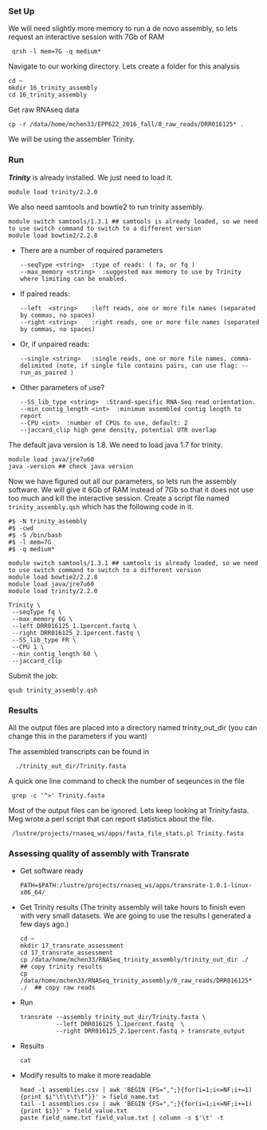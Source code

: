 ### Set Up

We will need slightly more memory to run a de novo assembly, so lets request an interactive session with 7Gb of RAM

```{php}
 qrsh -l mem=7G -q medium*
```


Navigate to our working directory. Lets create a folder for this analysis

```{php}
cd ~
mkdir 16_trinity_assembly
cd 16_trinity_assembly
```

Get raw RNAseq data

```{php}
cp -r /data/home/mchen33/EPP622_2016_fall/0_raw_reads/DRR016125* .
```

We will be using the assembler Trinity.


### Run

__*Trinity*__ is already installed. We just need to load it.

```{php}
module load trinity/2.2.0
```

We also need samtools and bowtie2 to run trinity assembly.

```{php}
module switch samtools/1.3.1 ## samtools is already loaded, so we need to use switch command to switch to a different version
module load bowtie2/2.2.8
```

* There are a number of required parameters
  
  ```{php}
  --seqType <string>  :type of reads: ( fa, or fq )
  --max_memory <string>  :suggested max memory to use by Trinity where limiting can be enabled.
  ```

* If paired reads:
  
  ```{php}
  --left  <string>    :left reads, one or more file names (separated by commas, no spaces)
  --right <string>    :right reads, one or more file names (separated by commas, no spaces)
  ```

* Or, if unpaired reads:
  
  ```{php}
  --single <string>   :single reads, one or more file names, comma-delimited (note, if single file contains pairs, can use flag: --run_as_paired )
  ```


* Other parameters of use?
  
  ```{php}
  --SS_lib_type <string>  :Strand-specific RNA-Seq read orientation.
  --min_contig_length <int>  :minimum assembled contig length to report
  --CPU <int>  :number of CPUs to use, default: 2
  --jaccard_clip high gene density, potential UTR overlap
  ```



The default java version is 1.8. We need to load java 1.7 for trinity.

```{php}
module load java/jre7u60
java -version ## check java version
```

Now we have figured out all our parameters, so lets run the assembly software. We will give it 6Gb of RAM instead of 7Gb so that it does not use too much and kill the interactive session. Create a script file named `trinity_assembly.qsh` which has the following code in it.

```{php}
#$ -N trinity_assembly
#$ -cwd
#$ -S /bin/bash
#$ -l mem=7G
#$ -q medium*

module switch samtools/1.3.1 ## samtools is already loaded, so we need to use switch command to switch to a different version
module load bowtie2/2.2.8
module load java/jre7u60 
module load trinity/2.2.0

Trinity \
 --seqType fq \
 --max_memory 6G \
 --left DRR016125_1.1percent.fastq \
 --right DRR016125_2.1percent.fastq \
 --SS_lib_type FR \
 --CPU 1 \
 --min_contig_length 60 \
 --jaccard_clip
```

Submit the job:

```{php}
qsub trinity_assembly.qsh
```

### Results

All the output files are placed into a directory named trinity_out_dir (you can change this in the parameters if you want)

The assembled transcripts can be found in

```{php}
  ./trinity_out_dir/Trinity.fasta
```

A quick one line command to check the number of seqeunces in the file

```{php}
 grep -c '^>' Trinity.fasta
```

Most of the output files can be ignored. Lets keep looking at Trinity.fasta. Meg wrote a perl script that can report statistics about the file.

```{php}
 /lustre/projects/rnaseq_ws/apps/fasta_file_stats.pl Trinity.fasta
```

### Assessing quality of assembly with Transrate

* Get software ready

  ```{php}
  PATH=$PATH:/lustre/projects/rnaseq_ws/apps/transrate-1.0.1-linux-x86_64/
  ```

* Get Trinity results (The trinity assembly will take hours to finish even with very small datasets. We are going to use the results I generated a few days ago.)

  ```{php}
  cd ~
  mkdir 17_transrate_assessment
  cd 17_transrate_assessment
  cp /data/home/mchen33/RNASeq_trinity_assembly/trinity_out_dir ./  ## copy trinity results
  cp /data/home/mchen33/RNASeq_trinity_assembly/0_raw_reads/DRR016125* ./  ## copy raw reads
  ```
  
* Run
  
  ```{php}
  transrate --assembly trinity_out_dir/Trinity.fasta \
            --left DRR016125_1.1percent.fastq  \
            --right DRR016125_2.1percent.fastq > transrate_output
  ```
  
* Results

  ```{php}
  cat 
  ```
  
* Modify results to make it more readable

  ```{php}
  head -1 assemblies.csv | awk 'BEGIN {FS=",";}{for(i=1;i<=NF;i+=1){print $i"\t\t\t\t"}}' > field_name.txt
  tail -1 assemblies.csv | awk 'BEGIN {FS=",";}{for(i=1;i<=NF;i+=1){print $i}}' > field_value.txt
  paste field_name.txt field_value.txt | column -s $'\t' -t
  ```

